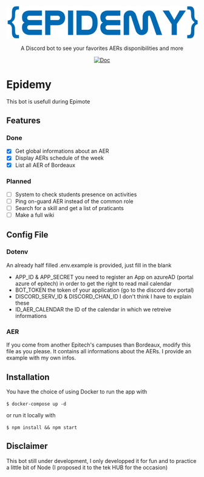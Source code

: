 <p align="center">
  <a>
    <img alt="Coc Logo" src="./rsrcs/logo.png"/>
  </a>
  <p align="center">A Discord bot to see your favorites AERs disponibilities and more</p>
  <p align="center">
    <a href="/doc/coc.txt"><img alt="Doc" src="https://img.shields.io/badge/doc-aer!%20help-green.svg?style=flat-square"></a>
  </p>
</p>

# Epidemy
This bot is usefull during Epimote

## Features

### Done
- [x] Get global informations about an AER
- [x] Display AERs schedule of the week 
- [x] List all AER of Bordeaux

### Planned
- [ ] System to check students presence on activities
- [ ] Ping on-guard AER instead of the common role
- [ ] Search for a skill and get a list of praticants
- [ ] Make a full wiki

## Config File

### Dotenv

An already half filled .env.example is provided, just fill in the blank

- APP_ID & APP_SECRET you need to register an App on azureAD (portal azure of epitech) in order to get the right to read mail calendar
- BOT_TOKEN the token of your application (go to the discord dev portal)
- DISCORD_SERV_ID & DISCORD_CHAN_ID I don't think I have to explain these
- ID_AER_CALENDAR the ID of the calendar in which we retreive informations

### AER

If you come from another Epitech's campuses than Bordeaux, modify this file as you please. It contains all informations about the AERs. I provide an example with my own infos.

## Installation

You have the choice of using Docker to run the app with 

```$ docker-compose up -d ```

or run it locally with

```$ npm install && npm start ```

## Disclaimer

This bot still under development, I only developped it for fun and to practice a little bit of Node (I proposed it to the tek HUB for the occasion)